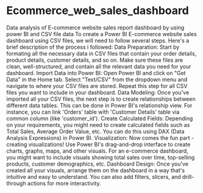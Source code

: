 # Ecommerce_web_sales_dashboard
Data analysis of E-commerce website sales report dashboard by using power BI and CSV file data 
To create a Power BI E-commerce website sales dashboard using CSV files, we will need to follow several steps. Here's a brief description of the process i followed:
Data Preparation: Start by formating all the necessary data in CSV files that contain your order details, product details, customer details, and so on. Make sure these files are clean, well-structured, and contain all the relevant data you need for your dashboard.
Import Data into Power BI: Open Power BI and click on "Get Data" in the Home tab. Select "Text/CSV" from the dropdown menu and navigate to where your CSV files are stored. Repeat this step for all CSV files you want to include in your dashboard.
Data Modeling: Once you've imported all your CSV files, the next step is to create relationships between different data tables. This can be done in Power BI's relationship view. For instance, you can link 'Orders' table with 'Customer Details' table via common column (like 'customer_id').
Create Calculated Fields: Depending on your requirements, you might need to create calculated fields such as Total Sales, Average Order Value, etc. You can do this using DAX (Data Analysis Expressions) in Power BI.
Visualization: Now comes the fun part - creating visualizations! Use Power BI's drag-and-drop interface to create charts, graphs, maps, and other visuals. For an e-commerce dashboard, you might want to include visuals showing total sales over time, top-selling products, customer demographics, etc.
Dashboard Design: Once you've created all your visuals, arrange them on the dashboard in a way that's intuitive and easy to understand. You can also add filters, slicers, and drill-through actions for more interactivity.

